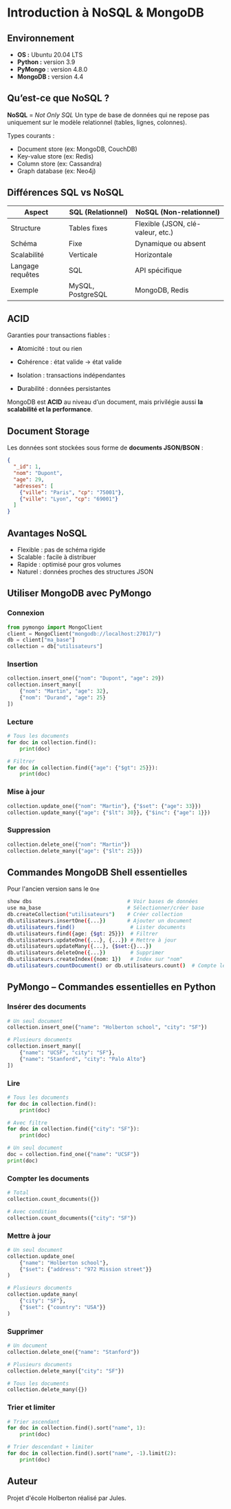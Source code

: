 # Introduction à NoSQL & MongoDB

## Environnement

- **OS :** Ubuntu 20.04 LTS
- **Python :** version 3.9
- **PyMongo** : version 4.8.0
- **MongoDB :** version 4.4

## Qu’est-ce que NoSQL ?

**NoSQL** = *Not Only SQL*
Un type de base de données qui ne repose pas uniquement sur le modèle relationnel (tables, lignes, colonnes).

Types courants :

- Document store (ex: MongoDB, CouchDB)
- Key-value store (ex: Redis)
- Column store (ex: Cassandra)
- Graph database (ex: Neo4j)

## Différences SQL vs NoSQL

| Aspect           | SQL (Relationnel) | NoSQL (Non-relationnel)           |
| ---------------- | ----------------- | --------------------------------- |
| Structure        | Tables fixes      | Flexible (JSON, clé-valeur, etc.) |
| Schéma           | Fixe              | Dynamique ou absent               |
| Scalabilité      | Verticale         | Horizontale                       |
| Langage requêtes | SQL               | API spécifique                    |
| Exemple          | MySQL, PostgreSQL | MongoDB, Redis                    |

## ACID

Garanties pour transactions fiables :

- **A**tomicité : tout ou rien

- **C**ohérence : état valide → état valide

- **I**solation : transactions indépendantes

- **D**urabilité : données persistantes

MongoDB est **ACID** au niveau d’un document, mais privilégie aussi **la scalabilité et la performance**.

## Document Storage

Les données sont stockées sous forme de **documents JSON/BSON** :

```json
{
  "_id": 1,
  "nom": "Dupont",
  "age": 29,
  "adresses": [
    {"ville": "Paris", "cp": "75001"},
    {"ville": "Lyon", "cp": "69001"}
  ]
}
```

## Avantages NoSQL

- Flexible : pas de schéma rigide
- Scalable : facile à distribuer
- Rapide : optimisé pour gros volumes
- Naturel : données proches des structures JSON

## Utiliser MongoDB avec PyMongo

### Connexion

```py
from pymongo import MongoClient
client = MongoClient("mongodb://localhost:27017/")
db = client["ma_base"]
collection = db["utilisateurs"]
```

### Insertion 

```py
collection.insert_one({"nom": "Dupont", "age": 29})
collection.insert_many([
    {"nom": "Martin", "age": 32},
    {"nom": "Durand", "age": 25}
])
```

### Lecture

```py
# Tous les documents
for doc in collection.find():
    print(doc)

# Filtrer
for doc in collection.find({"age": {"$gt": 25}}):
    print(doc)
```

### Mise à jour

```py
collection.update_one({"nom": "Martin"}, {"$set": {"age": 33}})
collection.update_many({"age": {"$lt": 30}}, {"$inc": {"age": 1}})
```

### Suppression

```py
collection.delete_one({"nom": "Martin"})
collection.delete_many({"age": {"$lt": 25}})
```

## Commandes MongoDB Shell essentielles

Pour l'ancien version sans le `One`
```bash
show dbs                               # Voir bases de données
use ma_base                            # Sélectionner/créer base
db.createCollection("utilisateurs")    # Créer collection
db.utilisateurs.insertOne({...})       # Ajouter un document
db.utilisateurs.find()                  # Lister documents
db.utilisateurs.find({age: {$gt: 25}})  # Filtrer
db.utilisateurs.updateOne({...}, {...}) # Mettre à jour
db.utilisateurs.updateMany({...}, {$set:{}...})
db.utilisateurs.deleteOne({...})        # Supprimer
db.utilisateurs.createIndex({nom: 1})   # Index sur "nom"
db.utilisateurs.countDocument() or db.utilisateurs.count()  # Compte le nombre de fichier
```

## PyMongo – Commandes essentielles en Python

### Insérer des documents

```py
# Un seul document
collection.insert_one({"name": "Holberton school", "city": "SF"})

# Plusieurs documents
collection.insert_many([
    {"name": "UCSF", "city": "SF"},
    {"name": "Stanford", "city": "Palo Alto"}
])
```

### Lire

```py
# Tous les documents
for doc in collection.find():
    print(doc)

# Avec filtre
for doc in collection.find({"city": "SF"}):
    print(doc)

# Un seul document
doc = collection.find_one({"name": "UCSF"})
print(doc)
```

### Compter les documents

```py
# Total
collection.count_documents({})

# Avec condition
collection.count_documents({"city": "SF"})
```

### Mettre à jour

```py
# Un seul document
collection.update_one(
    {"name": "Holberton school"},
    {"$set": {"address": "972 Mission street"}}
)

# Plusieurs documents
collection.update_many(
    {"city": "SF"},
    {"$set": {"country": "USA"}}
)
```

### Supprimer

```py
# Un document
collection.delete_one({"name": "Stanford"})

# Plusieurs documents
collection.delete_many({"city": "SF"})

# Tous les documents
collection.delete_many({})
```

### Trier et limiter

```py
# Trier ascendant
for doc in collection.find().sort("name", 1):
    print(doc)

# Trier descendant + limiter
for doc in collection.find().sort("name", -1).limit(2):
    print(doc)
```

## Auteur

Projet d'école Holberton réalisé par Jules.